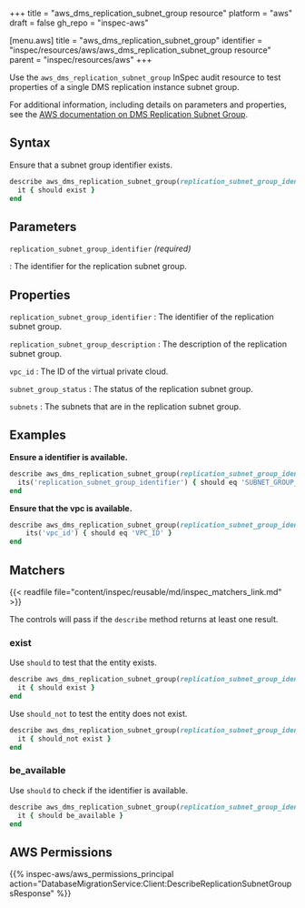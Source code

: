 +++
title = "aws_dms_replication_subnet_group resource"
platform = "aws"
draft = false
gh_repo = "inspec-aws"

[menu.aws]
title = "aws_dms_replication_subnet_group"
identifier = "inspec/resources/aws/aws_dms_replication_subnet_group resource"
parent = "inspec/resources/aws"
+++

Use the `aws_dms_replication_subnet_group` InSpec audit resource to test properties of a single DMS replication instance subnet group.

For additional information, including details on parameters and properties, see the [AWS documentation on DMS Replication Subnet Group](https://docs.aws.amazon.com/AWSCloudFormation/latest/UserGuide/aws-resource-dms-replicationsubnetgroup.html).

## Syntax

Ensure that a subnet group identifier exists.

```ruby
describe aws_dms_replication_subnet_group(replication_subnet_group_identifier: 'test1') do
  it { should exist }
end
```

## Parameters

`replication_subnet_group_identifier` _(required)_

: The identifier for the replication subnet group.

## Properties

`replication_subnet_group_identifier`
: The identifier of the replication subnet group.

`replication_subnet_group_description`
: The description of the replication subnet group.

`vpc_id`
: The ID of the virtual private cloud.

`subnet_group_status`
: The status of the replication subnet group.

`subnets`
: The subnets that are in the replication subnet group.

## Examples

**Ensure a identifier is available.**

```ruby
describe aws_dms_replication_subnet_group(replication_subnet_group_identifier: 'SUBNET_GROUP_IDENTIFIER') do
  its('replication_subnet_group_identifier') { should eq 'SUBNET_GROUP_IDENTIFIER' }
end
```

**Ensure that the vpc is available.**

```ruby
describe aws_dms_replication_subnet_group(replication_subnet_group_identifier: 'SUBNET_GROUP_IDENTIFIER') do
    its('vpc_id') { should eq 'VPC_ID' }
end
```

## Matchers

{{< readfile file="content/inspec/reusable/md/inspec_matchers_link.md" >}}

The controls will pass if the `describe` method returns at least one result.

### exist

Use `should` to test that the entity exists.

```ruby
describe aws_dms_replication_subnet_group(replication_subnet_group_identifier: 'SUBNET_GROUP_IDENTIFIER') do
  it { should exist }
end
```

Use `should_not` to test the entity does not exist.

```ruby
describe aws_dms_replication_subnet_group(replication_subnet_group_identifier: 'SUBNET_GROUP_IDENTIFIER') do
  it { should_not exist }
end
```

### be_available

Use `should` to check if the identifier is available.

```ruby
describe aws_dms_replication_subnet_group(replication_subnet_group_identifier: 'SUBNET_GROUP_IDENTIFIER') do
  it { should be_available }
end
```

## AWS Permissions

{{% inspec-aws/aws_permissions_principal action="DatabaseMigrationService:Client:DescribeReplicationSubnetGroupsResponse" %}}
